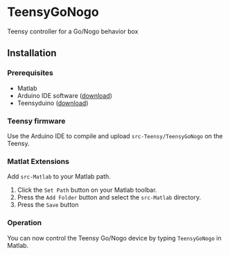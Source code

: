 # TeensyGoNogo
Teensy controller for a Go/Nogo behavior box

## Installation

### Prerequisites 
- Matlab
- Arduino IDE software ([download](https://www.arduino.cc/en/Main/Software))
- Teensyduino ([download](https://www.pjrc.com/teensy/td_download.html))

### Teensy firmware
Use the Arduino IDE to compile and upload `src-Teensy/TeensyGoNogo` on the Teensy.

### Matlat Extensions
Add `src-Matlab` to your Matlab path. 
1) Click the `Set Path` button on your Matlab toolbar.
1) Press the `Add Folder` button and select the `src-Matlab` directory.
1) Press the `Save` button

### Operation
You can now control the Teensy Go/Nogo device by typing `TeensyGoNogo` in Matlab.
